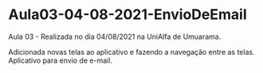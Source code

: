# Aula03-04-08-2021-EnvioDeEmail

Aula 03 - Realizada no dia 04/08/2021 na UniAlfa de Umuarama.

Adicionada novas telas ao aplicativo e fazendo a navegação entre as telas.
Aplicativo para envio de e-mail.
